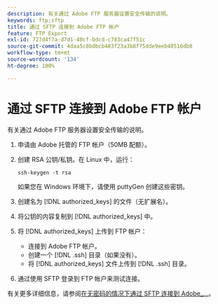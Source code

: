 ```yaml
---
description: 有关通过 Adobe FTP 服务器设置安全传输的说明。
keywords: ftp;sftp
title: 通过 SFTP 连接到 Adobe FTP 帐户
feature: FTP Export
exl-id: 727d4f7a-d7d1-40cf-bdcd-c783ca47f51c
source-git-commit: 4daa5c8bdbcb483f23a3b8f75dde9eeb48516db8
workflow-type: tm+mt
source-wordcount: '134'
ht-degree: 100%

---
```


# 通过 SFTP 连接到 Adobe FTP 帐户

有关通过 Adobe FTP 服务器设置安全传输的说明。

1. 申请由 Adobe 托管的 FTP 帐户（50MB 配额）。
1. 创建 RSA 公钥/私钥。在 Linux 中，运行：

   ```
   ssh-keygen -t rsa
   ```

   如果您在 Windows 环境下，请使用 puttyGen 创建这些密钥。

1. 创建名为 [!DNL authorized_keys] 的文件（无扩展名）。
1. 将公钥的内容复制到 [!DNL authorized_keys] 中。
1. 将 [!DNL authorized_keys] 上传到 FTP 帐户：

   * 连接到 Adobe FTP 帐户。
   * 创建一个 [!DNL .ssh] 目录（如果没有）。
   * 将 [!DNL authorized_keys] 文件上传到 [!DNL .ssh] 目录。

1. 通过使用 SFTP 登录到 FTP 帐户来测试连接。

有关更多详细信息，请参阅[在无密码的情况下通过 SFTP 连接到 Adobe_...](/help/export/ftp-and-sftp/c-sftp/ftp-sftp-cert-auth.md)。
